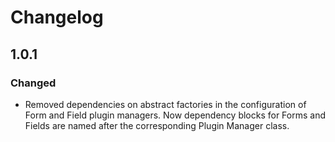 # Changelog

## 1.0.1

### Changed

- Removed dependencies on abstract factories in the configuration of Form and Field plugin managers. 
Now dependency blocks for Forms and Fields are named after the corresponding 
Plugin Manager class.